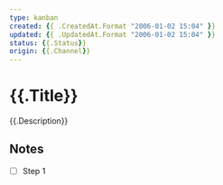 ```yaml
---
type: kanban
created: {{ .CreatedAt.Format "2006-01-02 15:04" }}
updated: {{ .UpdatedAt.Format "2006-01-02 15:04" }}
status: {{.Status}}
origin: {{.Channel}}
---
```


# {{.Title}}
{{.Description}}

## Notes
- [ ] Step 1
